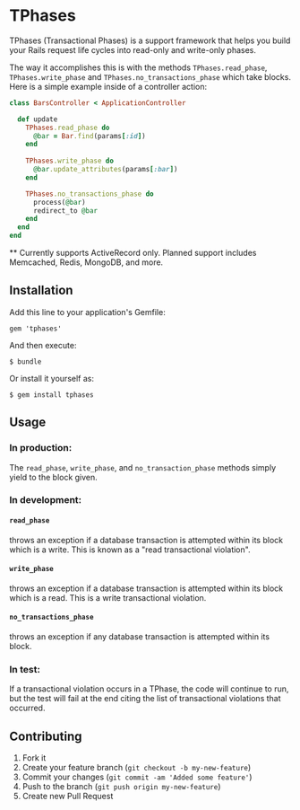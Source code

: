 # TPhases

TPhases (Transactional Phases) is a support framework that helps you build your Rails request life cycles into read-only and write-only phases.

The way it accomplishes this is with the methods `TPhases.read_phase`, `TPhases.write_phase` and `TPhases.no_transactions_phase` which take blocks.  Here is a simple example inside of a controller action:

```ruby
class BarsController < ApplicationController

  def update
    TPhases.read_phase do
      @bar = Bar.find(params[:id])
    end
    
    TPhases.write_phase do
      @bar.update_attributes(params[:bar])
    end

    TPhases.no_transactions_phase do
      process(@bar)
      redirect_to @bar
    end
  end
end
```

** Currently supports ActiveRecord only.  Planned support includes Memcached, Redis, MongoDB, and more.

## Installation

Add this line to your application's Gemfile:

    gem 'tphases'

And then execute:

    $ bundle

Or install it yourself as:

    $ gem install tphases

## Usage

### In production:
The `read_phase`, `write_phase`, and `no_transaction_phase` methods simply yield to the block given.

### In development:

#### `read_phase`
throws an exception if a database transaction is attempted within its block which is a write.  This is known as a "read transactional violation".

#### `write_phase`
throws an exception if a database transaction is attempted within its block which is a read.  This is a write transactional violation.

#### `no_transactions_phase`
throws an exception if any database transaction is attempted within its block.

### In test:
If a transactional violation occurs in a TPhase, the code will continue to run, but the test will fail at the end citing the list of transactional violations that occurred.

## Contributing

1. Fork it
2. Create your feature branch (`git checkout -b my-new-feature`)
3. Commit your changes (`git commit -am 'Added some feature'`)
4. Push to the branch (`git push origin my-new-feature`)
5. Create new Pull Request
